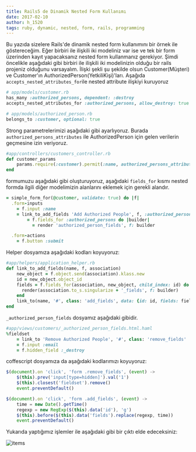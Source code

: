 ```yaml
---
title: Rails5 de Dinamik Nested Form Kullanımı
date: 2017-02-10
author: h_1520
tags: ruby, dynamic, nested, form, rails, programming
---
```


Bu yazıda sizelere Rails'de dinamik nested form kullanımını bir örnek ile göstereceğim. Eğer birbiri ile ilişkili iki modeliniz var ise ve tek bir form üzerinden kayıt yapacaksanız nested form kullanmanız gerekiyor.
Şimdi öncelikle aşağıdaki gibi birbiri ile ilişkili iki modelinizin olduğu bir rails projeniz olduğunu varsayalım. İlişki şekli şu şekilde olsun Customer(Müşteri) ve Customer'ın AuthorizedPerson(YetkiliKişi)'ları.
Aşağıda `accepts_nested_attributes_for`ile nested attribute ilişkiyi kuruyoruz

```ruby
# app/models/customer.rb
has_many :authorized_persons, dependent: :destroy
accepts_nested_attributes_for :authorized_persons, allow_destroy: true

# app/models/authorized_person.rb
belongs_to :customer, optional: true
```

Strong parametrelerimizi aşağıdaki gibi ayarlıyoruz. Burada `authorized_persons_attributes` ile AuthorizedPerson için gelen verilerin geçmesine izin veriyoruz.

```ruby
#app/controllers/customers_controller.rb
def customer_params
    params.require(:customer).permit(:name, authorized_persons_attributes: [:id, :email, :_destroy])
end
```

formumuzu aşağıdaki gibi oluşturuyoruz, aşağıdaki `fields_for` kısmı nested formda ilgili diğer modelimizin alanlarını eklemek için gerekli alandır. 

```ruby
= simple_form_for(@customer, validate: true) do |f|
  .form-inputs
    = f.input :name
    = link_to_add_fields 'Add Authorized People', f, :authorized_persons
        = f.fields_for :authorized_persons do |builder|
          = render 'authorized_person_fields', f: builder

  .form-actions
    = f.button :submit
```

Helper dosyamıza aşağıdaki kodları koyuyoruz:

```ruby
#app/helpers/application_helper.rb
def link_to_add_fields(name, f, association)
    new_object = f.object.send(association).klass.new
    id = new_object.object_id
    fields = f.fields_for(association, new_object, child_index: id) do |builder|
      render(association.to_s.singularize + '_fields', f: builder)
    end
    link_to(name, '#', class: 'add_fields', data: {id: id, fields: fields.gsub('\n', '')})
end
```

`_authorized_person_fields` dosyamız aşağıdaki gibidir.

```ruby
#app/views/customers/_authorized_person_fields.html.haml
%fieldset
    = link_to 'Remove Authorized People', '#', class: 'remove_fields'
    = f.input :email
    = f.hidden_field :_destroy
```

coffescript dosyamıza da aşağıdaki kodlarımızı koyuyoruz:

```javascript
$(document).on 'click', 'form .remove_fields', (event) ->
    $(this).prev('input[type=hidden]').val('1')
    $(this).closest('fieldset').remove()
    event.preventDefault()

$(document).on 'click', 'form .add_fields', (event) ->
    time = new Date().getTime()
    regexp = new RegExp($(this).data('id'), 'g')
    $(this).before($(this).data('fields').replace(regexp, time))
    event.preventDefault()
```

Yukarıda yaptığımız işlemler ile aşağıdaki gibi bir çıktı elde edeceksiniz:

![items](articles/2017-02-10-Rails-Dynamic-Nested-Form.png)